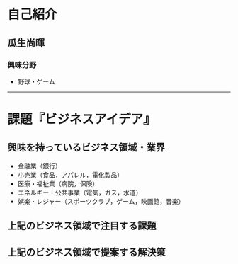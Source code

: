 # 自己紹介

## 瓜生尚暉

### 興味分野

- 野球・ゲーム

* * *

# 課題『ビジネスアイデア』

## 興味を持っているビジネス領域・業界

- 金融業（銀行）
- 小売業（食品，アパレル，電化製品）
- 医療・福祉業（病院，保険）
- エネルギー・公共事業（電気，ガス，水道）
- 娯楽・レジャー（スポーツクラブ，ゲーム，映画館，音楽）

## 上記のビジネス領域で注目する課題

## 上記のビジネス領域で提案する解決策
